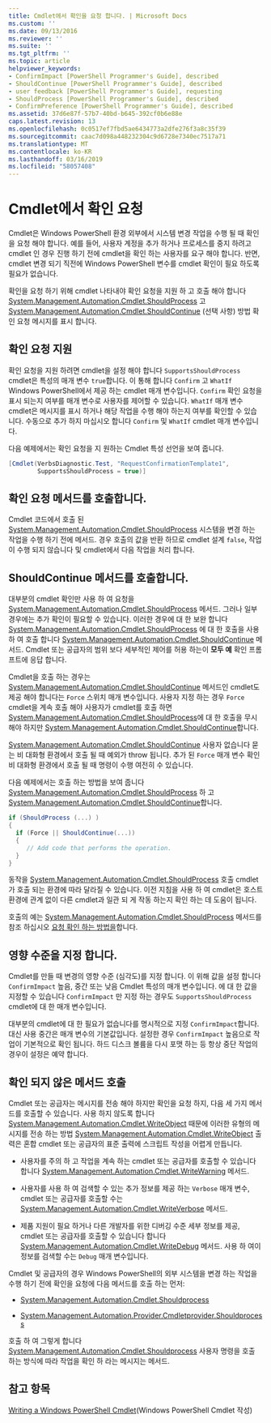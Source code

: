 ```yaml
---
title: Cmdlet에서 확인을 요청 합니다. | Microsoft Docs
ms.custom: ''
ms.date: 09/13/2016
ms.reviewer: ''
ms.suite: ''
ms.tgt_pltfrm: ''
ms.topic: article
helpviewer_keywords:
- ConfirmImpact [PowerShell Programmer's Guide], described
- ShouldContinue [PowerShell Programmer's Guide], described
- user feedback [PowerShell Programmer's Guide], requesting
- ShouldProcess [PowerShell Programmer's Guide], described
- ConfirmPreference [PowerShell Programmer's Guide], described
ms.assetid: 37d6e87f-57b7-40bd-b645-392cf0b6e88e
caps.latest.revision: 13
ms.openlocfilehash: 0c0517ef7fbd5ae6434773a2dfe276f3a8c35f39
ms.sourcegitcommit: caac7d098a448232304c9d6728e7340ec7517a71
ms.translationtype: MT
ms.contentlocale: ko-KR
ms.lasthandoff: 03/16/2019
ms.locfileid: "58057408"
---
```

# <a name="requesting-confirmation-from-cmdlets"></a>Cmdlet에서 확인 요청

Cmdlet은 Windows PowerShell 환경 외부에서 시스템 변경 작업을 수행 될 때 확인을 요청 해야 합니다. 예를 들어, 사용자 계정을 추가 하거나 프로세스를 중지 하려고 cmdlet 인 경우 진행 하기 전에 cmdlet을 확인 하는 사용자를 요구 해야 합니다. 반면, cmdlet 변경 되기 직전에 Windows PowerShell 변수를 cmdlet 확인이 필요 하도록 필요가 없습니다.

확인을 요청 하기 위해 cmdlet 나타내야 확인 요청을 지원 하 고 호출 해야 합니다 [System.Management.Automation.Cmdlet.ShouldProcess](/dotnet/api/System.Management.Automation.Cmdlet.ShouldProcess) 고 [ System.Management.Automation.Cmdlet.ShouldContinue](/dotnet/api/System.Management.Automation.Cmdlet.ShouldContinue) (선택 사항) 방법 확인 요청 메시지를 표시 합니다.

## <a name="supporting-confirmation-requests"></a>확인 요청 지원

확인 요청을 지원 하려면 cmdlet을 설정 해야 합니다 `SupportsShouldProcess` cmdlet은 특성의 매개 변수 `true`합니다. 이 통해 합니다 `Confirm` 고 `WhatIf` Windows PowerShell에서 제공 하는 cmdlet 매개 변수입니다. `Confirm` 확인 요청을 표시 되는지 여부를 매개 변수로 사용자를 제어할 수 있습니다. `WhatIf` 매개 변수 cmdlet은 메시지를 표시 하거나 해당 작업을 수행 해야 하는지 여부를 확인할 수 있습니다. 수동으로 추가 하지 마십시오 합니다 `Confirm` 및 `WhatIf` cmdlet 매개 변수입니다.

다음 예제에서는 확인 요청을 지 원하는 Cmdlet 특성 선언을 보여 줍니다.

```csharp
[Cmdlet(VerbsDiagnostic.Test, "RequestConfirmationTemplate1",
        SupportsShouldProcess = true)]
```

## <a name="calling-the-confirmation-request-methods"></a>확인 요청 메서드를 호출합니다.

Cmdlet 코드에서 호출 된 [System.Management.Automation.Cmdlet.ShouldProcess](/dotnet/api/System.Management.Automation.Cmdlet.ShouldProcess) 시스템을 변경 하는 작업을 수행 하기 전에 메서드. 경우 호출의 값을 반환 하므로 cmdlet 설계 `false`, 작업이 수행 되지 않습니다 및 cmdlet에서 다음 작업을 처리 합니다.

## <a name="calling-the-shouldcontinue-method"></a>ShouldContinue 메서드를 호출합니다.

대부분의 cmdlet 확인만 사용 하 여 요청을 [System.Management.Automation.Cmdlet.ShouldProcess](/dotnet/api/System.Management.Automation.Cmdlet.ShouldProcess) 메서드. 그러나 일부 경우에는 추가 확인이 필요할 수 있습니다. 이러한 경우에 대 한 보완 합니다 [System.Management.Automation.Cmdlet.ShouldProcess](/dotnet/api/System.Management.Automation.Cmdlet.ShouldProcess) 에 대 한 호출을 사용 하 여 호출 합니다 [System.Management.Automation.Cmdlet.ShouldContinue](/dotnet/api/System.Management.Automation.Cmdlet.ShouldContinue) 메서드. Cmdlet 또는 공급자의 범위 보다 세부적인 제어를 허용 하는이 **모두 예** 확인 프롬프트에 응답 합니다.

Cmdlet을 호출 하는 경우는 [System.Management.Automation.Cmdlet.ShouldContinue](/dotnet/api/System.Management.Automation.Cmdlet.ShouldContinue) 메서드인 cmdlet도 제공 해야 합니다는 `Force` 스위치 매개 변수입니다. 사용자 지정 하는 경우 `Force` cmdlet을 계속 호출 해야 사용자가 cmdlet를 호출 하면 [System.Management.Automation.Cmdlet.ShouldProcess](/dotnet/api/System.Management.Automation.Cmdlet.ShouldProcess)에 대 한 호출을 무시 해야 하지만 [ System.Management.Automation.Cmdlet.ShouldContinue](/dotnet/api/System.Management.Automation.Cmdlet.ShouldContinue)합니다.

[System.Management.Automation.Cmdlet.ShouldContinue](/dotnet/api/System.Management.Automation.Cmdlet.ShouldContinue) 사용자 없습니다 묻는 비 대화형 환경에서 호출 될 때 예외가 throw 됩니다. 추가 된 `Force` 매개 변수 확인 비 대화형 환경에서 호출 될 때 명령이 수행 여전히 수 있습니다.

다음 예제에서는 호출 하는 방법을 보여 줍니다 [System.Management.Automation.Cmdlet.ShouldProcess](/dotnet/api/System.Management.Automation.Cmdlet.ShouldProcess) 하 고 [System.Management.Automation.Cmdlet.ShouldContinue](/dotnet/api/System.Management.Automation.Cmdlet.ShouldContinue)합니다.

```csharp
if (ShouldProcess (...) )
{
  if (Force || ShouldContinue(...))
  {
     // Add code that performs the operation.
  }
}
```

동작을 [System.Management.Automation.Cmdlet.ShouldProcess](/dotnet/api/System.Management.Automation.Cmdlet.ShouldProcess) 호출 cmdlet가 호출 되는 환경에 따라 달라질 수 있습니다. 이전 지침을 사용 하 여 cmdlet은 호스트 환경에 관계 없이 다른 cmdlet과 일관 되 게 작동 하는지 확인 하는 데 도움이 됩니다.

호출의 예는 [System.Management.Automation.Cmdlet.ShouldProcess](/dotnet/api/System.Management.Automation.Cmdlet.ShouldProcess) 메서드를 참조 하십시오 [요청 확인 하는 방법을](./how-to-request-confirmations.md)합니다.

## <a name="specify-the-impact-level"></a>영향 수준을 지정 합니다.

Cmdlet를 만들 때 변경의 영향 수준 (심각도)를 지정 합니다. 이 위해 값을 설정 합니다 `ConfirmImpact` 높음, 중간 또는 낮음 Cmdlet 특성의 매개 변수입니다. 에 대 한 값을 지정할 수 있습니다 `ConfirmImpact` 만 지정 하는 경우도 `SupportsShouldProcess` cmdlet에 대 한 매개 변수입니다.

대부분의 cmdlet에 대 한 필요가 없습니다를 명시적으로 지정 `ConfirmImpact`합니다.  대신 사용 중간은 매개 변수의 기본값입니다. 설정한 경우 `ConfirmImpact` 높음으로 작업이 기본적으로 확인 됩니다. 하드 디스크 볼륨을 다시 포맷 하는 등 항상 중단 작업의 경우이 설정은 예약 합니다.

## <a name="calling-non-confirmation-methods"></a>확인 되지 않은 메서드 호출

Cmdlet 또는 공급자는 메시지를 전송 해야 하지만 확인을 요청 하지, 다음 세 가지 메서드를 호출할 수 있습니다. 사용 하지 않도록 합니다 [System.Management.Automation.Cmdlet.WriteObject](/dotnet/api/System.Management.Automation.Cmdlet.WriteObject) 때문에 이러한 유형의 메시지를 전송 하는 방법 [System.Management.Automation.Cmdlet.WriteObject](/dotnet/api/System.Management.Automation.Cmdlet.WriteObject) 출력은 혼합 cmdlet 또는 공급자의 표준 출력에 스크립트 작성을 어렵게 만듭니다.

- 사용자를 주의 하 고 작업을 계속 하는 cmdlet 또는 공급자를 호출할 수 있습니다 합니다 [System.Management.Automation.Cmdlet.WriteWarning](/dotnet/api/System.Management.Automation.Cmdlet.WriteWarning) 메서드.

- 사용자를 사용 하 여 검색할 수 있는 추가 정보를 제공 하는 `Verbose` 매개 변수, cmdlet 또는 공급자를 호출할 수는 [System.Management.Automation.Cmdlet.WriteVerbose](/dotnet/api/System.Management.Automation.Cmdlet.WriteVerbose) 메서드.

- 제품 지원이 필요 하거나 다른 개발자를 위한 디버깅 수준 세부 정보를 제공, cmdlet 또는 공급자를 호출할 수 있습니다 합니다 [System.Management.Automation.Cmdlet.WriteDebug](/dotnet/api/System.Management.Automation.Cmdlet.WriteDebug) 메서드. 사용 하 여이 정보를 검색할 수는 `Debug` 매개 변수입니다.

Cmdlet 및 공급자의 경우 Windows PowerShell의 외부 시스템을 변경 하는 작업을 수행 하기 전에 확인을 요청에 다음 메서드를 호출 하는 먼저:

- [System.Management.Automation.Cmdlet.Shouldprocess](/dotnet/api/System.Management.Automation.Cmdlet.ShouldProcess)

- [System.Management.Automation.Provider.Cmdletprovider.Shouldprocess](/dotnet/api/System.Management.Automation.Provider.CmdletProvider.ShouldProcess)

호출 하 여 그렇게 합니다 [System.Management.Automation.Cmdlet.Shouldprocess](/dotnet/api/System.Management.Automation.Cmdlet.ShouldProcess) 사용자 명령을 호출 하는 방식에 따라 작업을 확인 하 라는 메시지는 메서드.

## <a name="see-also"></a>참고 항목

[Writing a Windows PowerShell Cmdlet](./writing-a-windows-powershell-cmdlet.md)(Windows PowerShell Cmdlet 작성)
